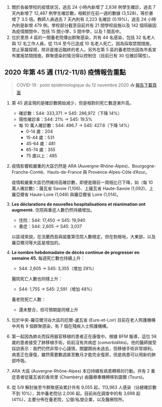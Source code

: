 1. 關於各級學校的疫情狀況，過去 24 小時內新增了 2,838 例學生確診，過去 7 天內新增了 12,487 例學生確診數，相較於在前一週的數據 \(3,528\)，等於暴增了 3.5 倍。教師人員過去 7 天內則有 2,223 名確診 \(0.19%\)，過去 24 小時內則是新增 479 例。學校部分截至目前共有 21 間學校設施以及 142 個班級因為疫情關閉中，包括 15 間小學，5 間中學，以及 1 間高中。
1. 位於里昂 4 區的一間養老院傳出群聚感染，共有 44 名感染，包括 32 名老人與 12 名工作人員，從 11/4 至今已造成 10 名老人死亡。因為採取禁閉措施，禁止家屬探視，除非是接近臨終的老人。另外在第 5 區的養老院也因為市長宣布實施禁閉措施，群聚感染的情況得以控制住（目前已有 30 位確診陽性）。

## 2020 年第 45 週 \(11/2-11/8\) 疫情報告重點

> COVID-19 : point épidémiologique du 12 novembre 2020 📥 [報告下載頁面](https://bit.ly/3cgiARm)

1. 第 45 週呈現的是確診數開始減少，但是相對的死亡數逐漸升高。
   * 確診數：S44: 333,371 → S45: 286,972（下降 14%）
   * 陽性確診率：S44: 21% → S45: 19.5%
   * 每 10 萬人確診數：S44: 496.7 → S45: 427.6（下降 14%）
     * 0-14 歲：204
     * 15-44 歲：531
     * 45-64 歲：481
     * 65-74 歲：355
     * 75 歲以上：485
1. 疫情影響較嚴重的大區仍然是 ARA \(Auvergne-Rhône-Alpes\)、Bourgogne-Franche-Comté、Hauts-de-France 與 Provence-Alpes-Côte d’Azur。

   疫情較嚴重大區仍然維持高確診數，即便是跟前一周相比已下降，如（每 10 萬人確診數）：薩瓦省 Savoie \(1,106\)、上薩瓦省 Haute-Savoie \(1,092\)、上羅亞爾省 Haute-Loire \(1,046\) 與羅亞爾省 Loire \(1,014\)。

1. **Les déclarations de nouvelles hospitalisations et réanimation ont augmenté.** 住院與重症人數仍然持續增加。

   * 住院：S44: 17,450 → S45: 19,940
   * 重症：S44: 2,605 → S45: 3,037

   以區域來說，在法蘭西島與諾曼第住院人數穩定，但在勃根地，大東部，以及羅亞爾河等大區是增加的。

1. **Le nombre hebdomadaire de décès continue de progresser en semaine 45.** 每週死亡數也持續上升：

   * S44: 2,605 → S45: 3,355（增加 29%）

   醫院死亡人數也同樣上升：

   * S44: 1,755 → S45: 2,591（增加 48%）

   養老院死亡人數：

   * 還未整合，但可預期是同樣上升

1. 位於中央-羅亞爾河谷大區的厄爾-盧瓦省 \(Eure-et-Loir\) 目前在老人照護機構中共有 9 個群聚感染，有 7 個在殘疾人士照護機構。
1. 第一起因為肺炎而採用器官移植的患者正在康復中。根據 BFM 報導，這位 58 歲的患者接受了肺移植手術，術前沒有共病症 \(comorbidités\)。他的醫師接受採訪表示：我們仍然非常小心謹慎，關鍵期尚未過去，但移植手術非常順利。病患正在康復，雖然需要數週甚至數月才能完全復原，但是病患可以用新的肺部呼吸。
1. ARA 大區 \(Auvergne-Rhône-Alpes\) 本日持續有病患轉移的行動。共有 2 重症患者從薩瓦省的香貝里 \(Chambéry\) 由醫療專機轉移到圖爾 \(Tours\)。
1. 從 5/9 解封後至今群聚感染累計共有 9,055 起，113,963 人感染（佔總確診數不到 10%），其中養老院佔 2,006 起。目前尚在調查中的有 3,698 起 \(41%\)，主要分佈在養老院，公營/私營企業，以及醫療院所。